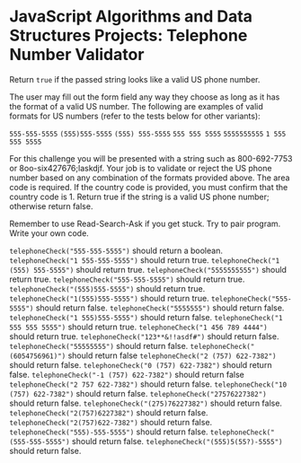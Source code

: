 # JavaScript Algorithms and Data Structures Projects: Telephone Number Validator

Return `true` if the passed string looks like a valid US phone number.

The user may fill out the form field any way they choose as long as it has the format of a valid US number. The following are examples of valid formats for US numbers (refer to the tests below for other variants):

`555-555-5555`
`(555)555-5555`
`(555) 555-5555`
`555 555 5555`
`5555555555`
`1 555 555 5555`

For this challenge you will be presented with a string such as 800-692-7753 or 8oo-six427676;laskdjf. Your job is to validate or reject the US phone number based on any combination of the formats provided above. The area code is required. If the country code is provided, you must confirm that the country code is 1. Return true if the string is a valid US phone number; otherwise return false.

Remember to use Read-Search-Ask if you get stuck. Try to pair program. Write your own code.

`telephoneCheck("555-555-5555")` should return a boolean.
`telephoneCheck("1 555-555-5555")` should return true.
`telephoneCheck("1 (555) 555-5555")` should return true.
`telephoneCheck("5555555555")` should return true.
`telephoneCheck("555-555-5555")` should return true.
`telephoneCheck("(555)555-5555")` should return true.
`telephoneCheck("1(555)555-5555")` should return true.
`telephoneCheck("555-5555")` should return false.
`telephoneCheck("5555555")` should return false.
`telephoneCheck("1 555)555-5555")` should return false.
`telephoneCheck("1 555 555 5555")` should return true.
`telephoneCheck("1 456 789 4444")` should return true.
`telephoneCheck("123**&!!asdf#")` should return false.
`telephoneCheck("55555555")` should return false.
`telephoneCheck("(6054756961)")` should return false
`telephoneCheck("2 (757) 622-7382")` should return false.
`telephoneCheck("0 (757) 622-7382")` should return false.
`telephoneCheck("-1 (757) 622-7382")` should return false
`telephoneCheck("2 757 622-7382")` should return false.
`telephoneCheck("10 (757) 622-7382")` should return false.
`telephoneCheck("27576227382")` should return false.
`telephoneCheck("(275)76227382")` should return false.
`telephoneCheck("2(757)6227382")` should return false.
`telephoneCheck("2(757)622-7382")` should return false.
`telephoneCheck("555)-555-5555")` should return false.
`telephoneCheck("(555-555-5555")` should return false.
`telephoneCheck("(555)5(55?)-5555")` should return false.